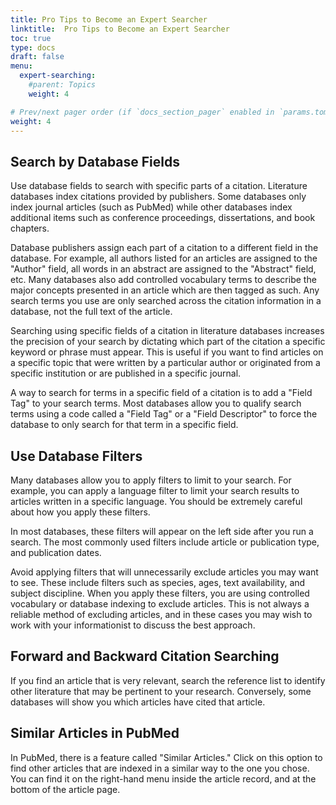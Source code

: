 ```yaml
---
title: Pro Tips to Become an Expert Searcher
linktitle:  Pro Tips to Become an Expert Searcher
toc: true
type: docs
draft: false
menu:
  expert-searching:
    #parent: Topics
    weight: 4

# Prev/next pager order (if `docs_section_pager` enabled in `params.toml`)
weight: 4
---
```


## Search by Database Fields

Use database fields to search with specific parts of a citation. Literature databases index citations provided by publishers. Some databases only index journal articles (such as PubMed) while other databases index additional items such as conference proceedings, dissertations, and book chapters.

Database publishers assign each part of a citation to a different field in the database. For example, all authors listed for an articles are assigned to the "Author" field, all words in an abstract are assigned to the "Abstract" field, etc. Many databases also add controlled vocabulary terms to describe the major concepts presented in an article which are then tagged as such. Any search terms you use are only searched across the citation information in a database, not the full text of the article.

Searching using specific fields of a citation in literature databases increases the precision of your search by dictating which part of the citation a specific keyword or phrase must appear. This is useful if you want to find articles on a specific topic that were written by a particular author or originated from a specific institution or are published in a specific journal.  

A way to search for terms in a specific field of a citation is to add a "Field Tag" to your search terms. Most databases allow you to qualify search terms using a code called a "Field Tag" or a "Field Descriptor" to force the database to only search for that term in a specific field.

## Use Database Filters

Many databases allow you to apply filters to limit to your search. For example, you can apply a language filter to limit your search results to articles written in a specific language. You should be extremely careful about how you apply these filters.

In most databases, these filters will appear on the left side after you run a search. The most commonly used filters include article or publication type, and publication dates.

Avoid applying filters that will unnecessarily exclude articles you may want to see. These include filters such as species, ages, text availability, and subject discipline. When you apply these filters, you are using controlled vocabulary or database indexing to exclude articles. This is not always a reliable method of excluding articles, and in these cases you may wish to work with your informationist to discuss the best approach.

## Forward and Backward Citation Searching

If you find an article that is very relevant, search the reference list to identify other literature that may be pertinent to your research. Conversely, some databases will show you which articles have cited that article.

## Similar Articles in PubMed

In PubMed, there is a feature called "Similar Articles." Click on this option to find other articles that are indexed in a similar way to the one you chose. You can find it on the right-hand menu inside the article record, and at the bottom of the article page.


